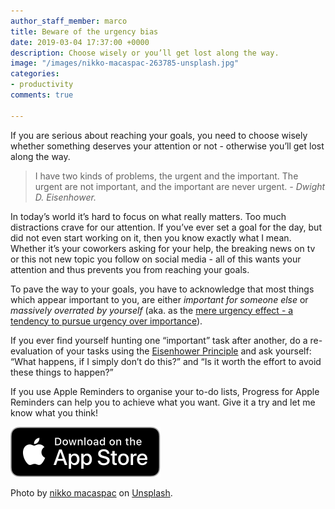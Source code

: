 ```yaml
---
author_staff_member: marco
title: Beware of the urgency bias
date: 2019-03-04 17:37:00 +0000
description: Choose wisely or you’ll get lost along the way.
image: "/images/nikko-macaspac-263785-unsplash.jpg"
categories:
- productivity
comments: true

---
```

If you are serious about reaching your goals, you need to choose wisely whether something deserves your attention or not - otherwise you’ll get lost along the way.

> I have two kinds of problems, the urgent and the important. The urgent are not important, and the important are never urgent. _- Dwight D. Eisenhower._

In today’s world it’s hard to focus on what really matters. Too much distractions crave for our attention. If you’ve ever set a goal for the day, but did not even start working on it, then you know exactly what I mean. Whether it’s your coworkers asking for your help, the breaking news on tv or this not new topic you follow on social media - all of this wants your attention and thus prevents you from reaching your goals.

To pave the way to your goals, you have to acknowledge that most things which appear important to you, are either _important for someone else_ or _massively overrated by yourself_ (aka. as the [mere urgency effect - a tendency to pursue urgency over importance](https://academic.oup.com/jcr/advance-article-abstract/doi/10.1093/jcr/ucy008/4847790)).

If you ever find yourself hunting one “important” task after another, do a re-evaluation of your tasks using the [Eisenhower Principle](https://en.wikipedia.org/wiki/Time_management#The_Eisenhower_Method) and ask yourself: “What happens, if I simply don’t do this?” and “Is it worth the effort to avoid these things to happen?”

If you use Apple Reminders to organise your to-do lists, Progress for Apple Reminders can help you to achieve what you want. Give it a try and let me know what you think!

<p>
  <a href="https://itunes.apple.com/us/app/progress-for-apple-reminders/id1450818073?mt=8&ign-mpt=uo%3D2" target="_blank" class="appstore">
    <img src="/images/App_Store_Badge.svg" alt="Download on the App Store" />
  </a>
</p>

Photo by [nikko macaspac](https://unsplash.com/photos/6SNbWyFwuhk?utm_source=unsplash&utm_medium=referral&utm_content=creditCopyText) on [Unsplash](https://unsplash.com/search/photos/stress?utm_source=unsplash&utm_medium=referral&utm_content=creditCopyText).